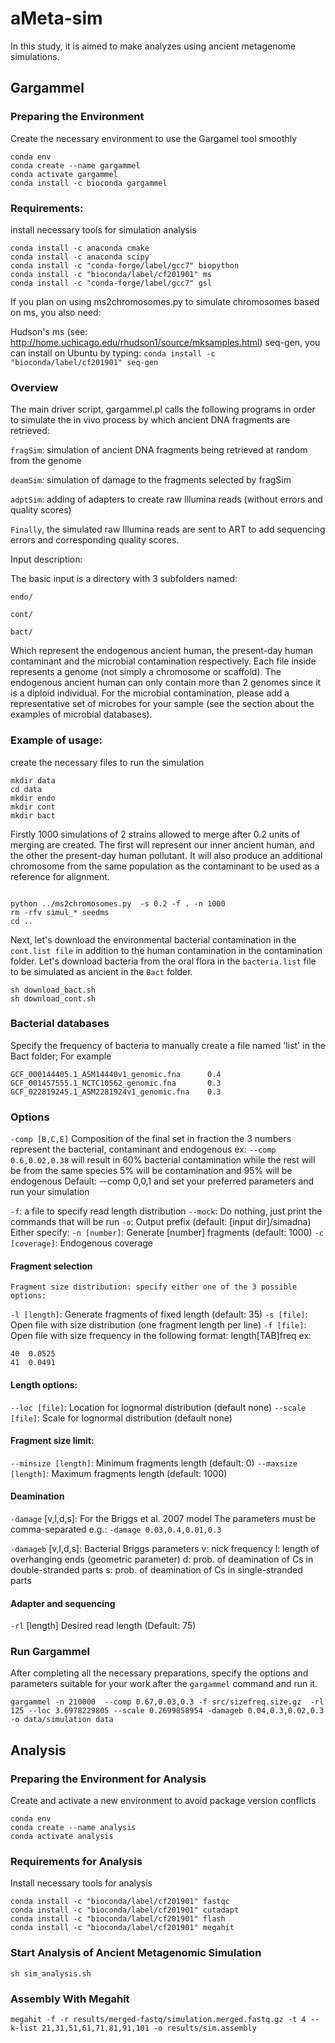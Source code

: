 # aMeta-sim
In this study, it is aimed to make analyzes using ancient metagenome simulations.

## Gargammel

### Preparing the Environment
Create the necessary environment to use the Gargamel tool smoothly

```
conda env
conda create --name gargammel
conda activate gargammel
conda install -c bioconda gargammel
```

### Requirements:
install necessary tools for simulation analysis

```
conda install -c anaconda cmake
conda install -c anaconda scipy
conda install -c "conda-forge/label/gcc7" biopython
conda install -c "bioconda/label/cf201901" ms
conda install -c "conda-forge/label/gcc7" gsl

```
If you plan on using ms2chromosomes.py to simulate chromosomes based on ms, you also need:

Hudson's ms (see: http://home.uchicago.edu/rhudson1/source/mksamples.html)
seq-gen, you can install on Ubuntu by typing: `conda install -c "bioconda/label/cf201901" seq-gen`

### Overview
The main driver script, gargammel.pl calls the following programs in order to simulate the in vivo process by which ancient DNA fragments are retrieved:

`fragSim`: simulation of ancient DNA fragments being retrieved at random from the genome

`deamSim`: simulation of damage to the fragments selected by fragSim

`adptSim`: adding of adapters to create raw Illumina reads (without errors and quality scores)

`Finally`, the simulated raw Illumina reads are sent to ART to add sequencing errors and corresponding quality scores.

Input description:

The basic input is a directory with 3 subfolders named:

`endo/`

`cont/`

`bact/`

Which represent the endogenous ancient human, the present-day human contaminant and the microbial contamination respectively. Each file inside represents a genome (not simply a chromosome or scaffold). The endogenous ancient human can only contain more than 2 genomes since it is a diploid individual. For the microbial contamination, please add a representative set of microbes for your sample (see the section about the examples of microbial databases).

### Example of usage:
create the necessary files to run the simulation

```
mkdir data
cd data
mkdir endo
mkdir cont
mkdir bact
```

Firstly 1000 simulations of 2 strains allowed to merge after 0.2 units of merging are created. The first will represent our inner ancient human, and the other the present-day human pollutant. It will also produce an additional chromosome from the same population as the contaminant to be used as a reference for alignment.

```

python ../ms2chromosomes.py  -s 0.2 -f . -n 1000 
rm -rfv simul_* seedms
cd ..
```

Next, let's download the environmental bacterial contamination in the `cont.list file` in addition to the human contamination in the contamination folder. Let's download bacteria from the oral flora in the `bacteria.list` file to be simulated as ancient in the `Bact` folder.

```
sh download_bact.sh
sh download_cont.sh
```

 ### Bacterial databases
Specify the frequency of bacteria to manually create a file named 'list' in the Bact folder; For example

```
GCF_000144405.1_ASM14440v1_genomic.fna      0.4
GCF_001457555.1_NCTC10562_genomic.fna       0.3
GCF_022819245.1_ASM2281924v1_genomic.fna    0.3
```

### Options
`-comp [B,C,E]` Composition of the final set in fraction 
the 3 numbers represent the bacterial, contaminant and endogenous
ex: `--comp 0.6,0.02,0.38` will result
in 60% bacterial contamination while the rest will be from the same
species 5% will be contamination and 95% will be endogenous
Default: --comp 0,0,1
and set your preferred parameters and run your simulation

`-f`: a file to specify read length distribution
`--mock`: Do nothing, just print the commands that will be run
`-o`: Output prefix (default: [input dir]/simadna)
 Either specify:
`-n [number]`: Generate [number] fragments (default: 1000)
`-c	[coverage]`: Endogenous coverage 

 #### Fragment selection
	Fragment size distribution: specify either one of the 3 possible options:
`-l	[length]`: Generate fragments of fixed length  (default: 35)
`-s	[file]`: Open file with size distribution (one fragment length per line)
`-f	[file]`: Open file with size frequency in the following format:
length[TAB]freq	ex:

```
40	0.0525
41	0.0491
 ```

#### Length options:
`--loc [file]`: Location for lognormal distribution (default none)
`--scale [file]`: Scale for lognormal distribution    (default none)

#### Fragment size limit:
`--minsize [length]`: Minimum fragments length (default: 0)
`--maxsize	[length]`: Maximum fragments length (default: 1000)

#### Deamination
`-damage` [v,l,d,s]: For the Briggs et al. 2007 model
The parameters must be comma-separated e.g.: `-damage 0.03,0.4,0.01,0.3`

`-damageb` [v,l,d,s]: Bacterial Briggs parameters
v: nick frequency
l: length of overhanging ends (geometric parameter)
d: prob. of deamination of Cs in double-stranded parts
s: prob. of deamination of Cs in single-stranded parts

#### Adapter and sequencing
`-rl`	[length]			Desired read length  (Default: 75)

### Run Gargammel
After completing all the necessary preparations, specify the options and parameters suitable for your work after the `gargammel` command and run it.

```
gargammel -n 210000  --comp 0.67,0.03,0.3 -f src/sizefreq.size.gz  -rl 125 --loc 3.6978229805 --scale 0.2699858954 -damageb 0.04,0.3,0.02,0.3 -o data/simulation data
```
## Analysis

### Preparing the Environment for Analysis
Create and activate a new environment to avoid package version conflicts

```
conda env
conda create --name analysis
conda activate analysis
```

### Requirements for Analysis
Install necessary tools for analysis

```
conda install -c "bioconda/label/cf201901" fastqc
conda install -c "bioconda/label/cf201901" cutadapt
conda install -c "bioconda/label/cf201901" flash
conda install -c "bioconda/label/cf201901" megahit
```
### Start Analysis of Ancient Metagenomic Simulation

```
sh sim_analysis.sh 
```

### Assembly With Megahit

```
megahit -f -r results/merged-fastq/simulation.merged.fastq.gz -t 4 --k-list 21,31,51,61,71,81,91,101 -o results/sim.assembly
```